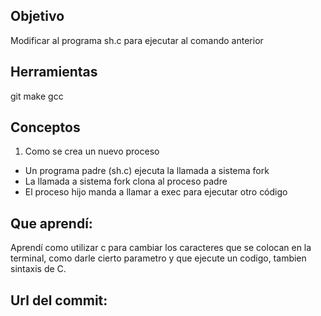 ## Objetivo
Modificar al programa sh.c para ejecutar al comando anterior

## Herramientas
git
make
gcc

## Conceptos
1) Como se crea un nuevo proceso
+ Un programa padre (sh.c) ejecuta la llamada a sistema fork
+ La llamada a sistema fork clona al proceso padre
+ El proceso hijo manda a llamar a exec para ejecutar otro código

## Que aprendí:

Aprendí como utilizar c para cambiar los caracteres que se colocan en la terminal, como darle cierto parametro y que ejecute un codigo, tambien sintaxis de C.

## Url del commit:

